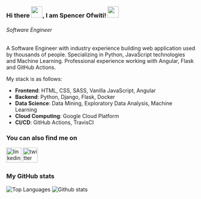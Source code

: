 ### Hi there <img src="https://raw.githubusercontent.com/MartinHeinz/MartinHeinz/master/wave.gif" width="30px">, I am Spencer Ofwiti! <img src="https://github.com/abhishekapk/abhishekapk/blob/master/Assests/Earth.gif" width="30px">
###### *Software Engineer*

A Software Engineer with industry experience building web application used by thousands of people. Specializing in Python, JavaScript technologies and Machine Learning. Professional experience working with Angular, Flask and GitHub Actions. 

My stack is as follows:
* **Frontend**: HTML, CSS, SASS, Vanilla JavaScript, Angular
* **Backend**: Python, Django, Flask, Docker
* **Data Science**: Data Mining, Exploratory Data Analysis, Machine Learning
* **Cloud Computing**: Google Cloud Platform
* **CI/CD**: GitHub Actions, TravisCI 

### You can also find me on
[<img src='https://cdn.jsdelivr.net/npm/simple-icons@3.0.1/icons/linkedin.svg' alt='linkedin' height='40'>](https://www.linkedin.com/in/spencer-ofwiti/)  [<img src='https://cdn.jsdelivr.net/npm/simple-icons@3.0.1/icons/twitter.svg' alt='twitter' height='40'>](https://twitter.com/@SpencerOfwiti) 
<!--[<img src='https://cdn.jsdelivr.net/npm/simple-icons@3.0.1/cloud/mail.svg' alt='website' height='40'>](https://catalins.tech) -->


### My GitHub stats
![Top Languages](https://github-readme-stats.vercel.app/api/top-langs/?username=SpencerOfwiti&count_private=true&hide=html)
![Github stats](https://github-readme-stats.vercel.app/api?username=SpencerOfwiti&show_icons=true&count_private=true)


<!--
**SpencerOfwiti/SpencerOfwiti** is a ✨ _special_ ✨ repository because its `README.md` (this file) appears on your GitHub profile.

Here are some ideas to get you started:

- 🔭 I’m currently working on ...
- 🌱 I’m currently learning ...
- 👯 I’m looking to collaborate on ...
- 🤔 I’m looking for help with ...
- 💬 Ask me about ...
- 📫 How to reach me: ...
- 😄 Pronouns: ...
- ⚡ Fun fact: ...
-->
